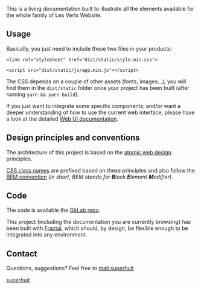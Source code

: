
This is a living documentation built to illustrate all the elements available for the whole family of Les Verts Website.

## Usage

Basically, you just need to include these two files in your products:

```
<link rel="stylesheet" href="dist/static/style.min.css">
```
```
<script src="dist/static/js/app.min.js"></script>
```

The CSS depends on a couple of other assets (fonts, images…); you will find them in the `dist/static` folder once your project has been built (after running `yarn && yarn build`).

If you just want to integrate some specific components, and/or want a deeper understanding of how to use the current web interface, please have a look at the detailed [Web UI documentation](docs/how-to-use-this-interface).

## Design principles and conventions

The architecture of this project is based on the [atomic web design](docs/atomic-design) principles.

[CSS class names](docs/class-names) are prefixed based on these principles and also follow the [BEM convention](http://getbem.com/naming/) _(in short, BEM stands for **B**lock **E**lement **M**odifier)_.


## Code

The code is available the [GitLab repo](https://gitlab.com/superhuit/les-verts-stack).

This project (including the documentation you are currently browsing) has been built with [Fractal](https://fractal.build), which should, by design, be flexible enough to be integrated into any environment.


## Contact

Questions, suggestions? Feel free to [mail superhuit](mailto:tech+lesverts@superhuit.ch)

_[superhuit](https://www.superhuit.ch)_
